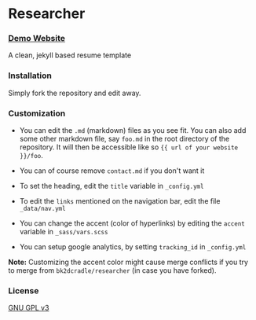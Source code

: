 # Researcher

### [Demo Website](https://ankitsultana.me/researcher)

A clean, jekyll based resume template

### Installation

Simply fork the repository and edit away.

### Customization

* You can edit the `.md` (markdown) files as you see fit. You can also add some other markdown file, say `foo.md` in the root directory of the repository. It will then be accessible like so `{{ url of your website }}/foo`.

* You can of course remove `contact.md` if you don't want it

* To set the heading, edit the `title` variable in `_config.yml`

* To edit the `links` mentioned on the navigation bar, edit the file `_data/nav.yml`

* You can change the accent (color of hyperlinks) by editing the `accent` variable in `_sass/vars.scss`

* You can setup google analytics, by setting `tracking_id` in `_config.yml`

**Note:** Customizing the accent color might cause merge conflicts if you try to merge from `bk2dcradle/researcher` (in case you have forked).

### License

[GNU GPL v3](https://github.com/bk2dcradle/researcher/blob/gh-pages/LICENSE)
